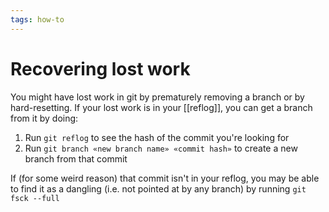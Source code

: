 ```yaml
---
tags: how-to
---
```


# Recovering lost work
You might have lost work in git by prematurely removing a branch or by hard-resetting. If your lost work is in your [[reflog]], you can get a branch from it by doing:

1. Run `git reflog` to see the hash of the commit you're looking for
2. Run `git branch «new branch name» «commit hash»` to create a new branch from that commit

If (for some weird reason) that commit isn't in your reflog, you may be able to find it as a dangling (i.e. not pointed at by any branch) by running `git fsck --full`
